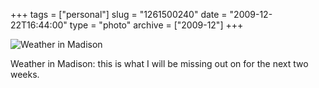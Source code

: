 +++
tags = ["personal"]
slug = "1261500240"
date = "2009-12-22T16:44:00"
type = "photo"
archive = ["2009-12"]
+++

![Weather in Madison][1]

Weather in Madison: this is what I will be missing out on for the next two
weeks.

[1]: http://41.media.tumblr.com/tumblr_kv2btpq0L21qaxyu1o1_r1_400.png

